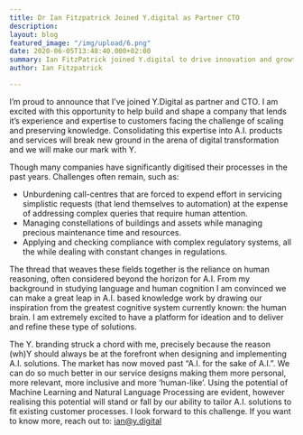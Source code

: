 ```yaml
---
title: Dr Ian Fitzpatrick Joined Y.digital as Partner CTO
description: 
layout: blog
featured_image: "/img/upload/6.png"
date: 2020-06-05T13:48:40.000+02:00
summary: Ian FitzPatrick joined Y.digital to drive innovation and growth.
author: Ian Fitzpatrick

---
```

I’m proud to announce that I’ve joined Y.Digital as partner and CTO. I am excited with this opportunity to help build and shape a company that lends it’s experience and expertise to customers facing the challenge of scaling and preserving knowledge. Consolidating this expertise into A.I. products and services will break new ground in the arena of digital transformation and we will make our mark with Y.

Though many companies have significantly digitised their processes in the past years. Challenges often remain, such as:

* Unburdening call-centres that are forced to expend effort in servicing simplistic requests (that lend themselves to automation) at the expense of addressing complex queries that require human attention.
* Managing constellations of buildings and assets while managing precious maintenance time and resources.
* Applying and checking compliance with complex regulatory systems, all the while dealing with constant changes in regulations.

The thread that weaves these fields together is the reliance on human reasoning, often considered beyond the horizon for A.I. From my background in studying language and human cognition I am convinced we can make a great leap in A.I. based knowledge work by drawing our inspiration from the greatest cognitive system currently known: the human brain. I am extremely excited to have a platform for ideation and to deliver and refine these type of solutions.

The Y. branding struck a chord with me, precisely because the reason (wh)Y should always be at the forefront when designing and implementing A.I. solutions. The market has now moved past “A.I. for the sake of A.I.”. We can do so much better in our service designs making them more personal, more relevant, more inclusive and more ‘human-like’. Using the potential of Machine Learning and Natural Language Processing are evident, however realising this potential will stand or fall by our ability to tailor A.I. solutions to fit existing customer processes. I look forward to this challenge. If you want to know more, reach out to: ian@y.digital
